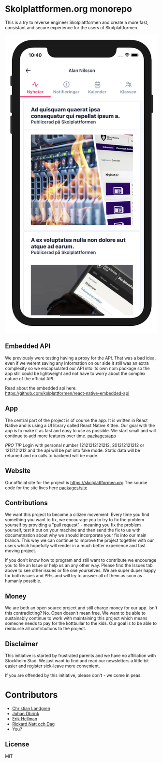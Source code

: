 # Skolplattformen.org monorepo

This is a try to reverse engineer Skolplattformen and create a more fast, consistant and secure experience for the users of Skolplattformen.

![packages/site/assets/img/banner/mockup.png](packages/site/assets/img/banner/mockup.png)

## Embedded API
We previously were testing having a proxy for the API. That was a bad idea, even if we werent saving any information on our side it still was an extra complexity so we encapsulated our API into its own npm package so the app still could be lightweight and not have to worry about the complex nature of the official API. 

Read about the embedded api here: https://github.com/kolplattformen/react-native-embedded-api

## App
The central part of the project is of course the app. It is written in React Native and is using a UI library called React Native Kitten. Our goal with the app is to make it as fast and easy to use as possible. We start small and will continue to add more features over time.
[packages/app](packages/app)

*PRO TIP* Login with personal number 12121212121212, 201212121212 or 1212121212 and the api will be put into fake mode. Static data will be returned and no calls to backend will be made.

## Website
Our official site for the project is https://skolplattformen.org 
The source code for the site lives here [packages/site](packages/site)

## Contributions
We want this project to become a citizen movement. Every time you find something you want to fix, we encourage you to try to fix the problem yourself by providing a "pull request" - meaning you fix the problem yourself, test it out on your machine and then send the fix to us with documetnation about why we should incorporate your fix into our main branch. This way we can continue to improve the project together with our users which hopefully will render in a much better experience and fast moving project. 

If you don't know how to program and still want to contribute we encourage you to file an Issue or help us an any other way. Please find the Issues tab above to see other issues or file one yourselves. We are super duper happy for both issues and PR:s and will try to answer all of them as soon as humanly possible.

## Money
We are both an open source project and still charge money for our app. Isn't this contradicting? No. Open doesn't mean free. We want to be able to sustainably continue to work with maintaining this project which means someone needs to pay for the köttbullar to the kids. Our goal is to be able to reinburse all contributions to the project.

## Disclaimer
This initiative is started by frustrated parents and we have no affiliation with Stockholm Stad. We just want to find and read our newsletters a little bit easier and register sick-leave more convenient.

If you are offended by this initiative, please don't - we come in peas.

# Contributors

- [Christian Landgren](https://github.com/irony)
- [Johan Öbrink](https://github.com/JohanObrink)
- [Erik Hellman](https://github.com/ErikHellman)
- [Rickard Natt och Dag](https://github.com/believer)
- You?

## License

MIT

